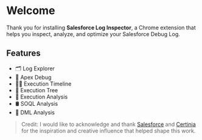 # Welcome

Thank you for installing **Salesforce Log Inspector**, a Chrome extension that helps you inspect, analyze, and optimize your Salesforce Debug Log.

## Features

- 🗂️ Log Explorer
- 🐞 Apex Debug
- 🏳️‍🌈 Execution Timeline
- 🔗 Execution Tree  
- 🔎 Execution Analysis  
- 🛢️ SOQL Analysis
- 🧮 DML Analysis

> Credit: I would like to acknowledge and thank [Salesforce](https://help.salesforce.com/s/articleView?id=platform.code_dev_console_view_system_log.htm&type=5) and [Certinia](https://marketplace.visualstudio.com/items?itemName=financialforce.lana) for the inspiration and creative influence that helped shape this work.



